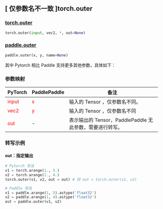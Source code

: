 ## [ 仅参数名不一致 ]torch.outer

### [torch.outer](https://pytorch.org/docs/1.13/generated/torch.outer.html#torch.outer)

```python
torch.outer(input, vec2, *, out=None)
```

### [paddle.outer](https://www.paddlepaddle.org.cn/documentation/docs/zh/api/paddle/outer_cn.html)

```python
paddle.outer(x, y, name=None)
```

其中 Pytorch 相比 Paddle 支持更多其他参数，具体如下：

### 参数映射
| PyTorch                          | PaddlePaddle                 | 备注                                                   |
|----------------------------------|------------------------------| ------------------------------------------------------ |
| <font color='red'> input </font> | <font color='red'> x </font> | 输入的 Tensor ，仅参数名不同。                                     |
| <font color='red'> vec2 </font>  | <font color='red'> y </font> | 输入的 Tensor ，仅参数名不同
| <font color='red'> out </font>   | -                            | 表示输出的 Tensor，PaddlePaddle 无此参数，需要进行转写。              |

### 转写示例

#### out：指定输出
```python
# Pytorch 写法
v1 = torch.arange(1., 5.)
v2 = torch.arange(1., 4.)
torch.outer(v1, v2, out = out) # 同 out = torch.outer(v1, v2)

# Paddle 写法
v1 = paddle.arange(1, 5).astype('float32')
v2 = paddle.arange(1, 4).astype('float32')
out = paddle.outer(v1, v2)
